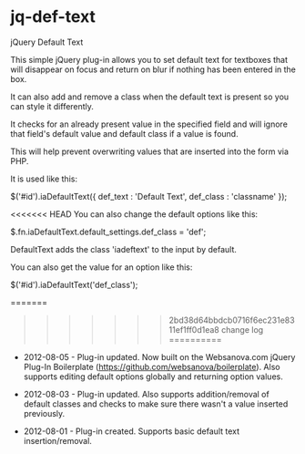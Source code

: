 jq-def-text
===========

jQuery Default Text

This simple jQuery plug-in allows you to set default text for textboxes that will disappear on focus and return on blur if nothing has been entered in the box.

It can also add and remove a class when the default text is present so you can style it differently.

It checks for an already present value in the specified field and will ignore that field's default value and default class if a value is found.

This will help prevent overwriting values that are inserted into the form via PHP.

It is used like this:

$('#id').iaDefaultText({
  def_text : 'Default Text',
  def_class : 'classname'
});

<<<<<<< HEAD
You can also change the default options like this:

$.fn.iaDefaultText.default_settings.def_class = 'def';

DefaultText adds the class 'iadeftext' to the input by default.

You can also get the value for an option like this:

$('#id').iaDefaultText('def_class');

=======
>>>>>>> 2bd38d64bbdcb0716f6ec231e8311ef1ff0d1ea8
change log
==========

 - 2012-08-05 - Plug-in updated. Now built on the Websanova.com jQuery Plug-In Boilerplate (https://github.com/websanova/boilerplate). Also supports editing default options globally and returning option values.

 - 2012-08-03 - Plug-in updated. Also supports addition/removal of default classes and checks to make sure there wasn't a value inserted previously.

 - 2012-08-01 - Plug-in created. Supports basic default text insertion/removal.